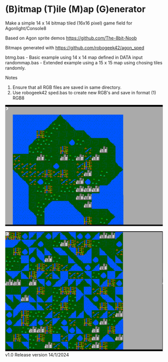 # (B)itmap (T)ile (M)ap (G)enerator

 Make a simple 14 x 14 bitmap tiled (16x16 pixel) game field for Agonlight/Console8

 Based on Agon sprite demos https://github.com/The-8bit-Noob
 
 Bitmaps generated with https://github.com/robogeek42/agon_sped 

btmg.bas - Basic example using 14 x 14 map defined in DATA input
randommap.bas - Extended example using a 15 x 15 map using chosing tiles randomly.

 Notes
 1. Ensure that all RGB files are saved in same directory.
 2. Use robogeek42 sped.bas to create new RGB's and save in format (1) RGB8


![btmg.bas](https://github.com/8BitVino/btmg/blob/main/btmg.png)


![randommap.bas](https://github.com/8BitVino/btmg/blob/main/randommap.png)
v1.0 Release version 14/1/2024
